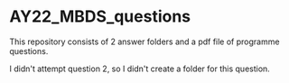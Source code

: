 # AY22_MBDS_questions

This repository consists of 2 answer folders and a pdf file of programme questions.

I didn't attempt question 2, so I didn't create a folder for this question.
